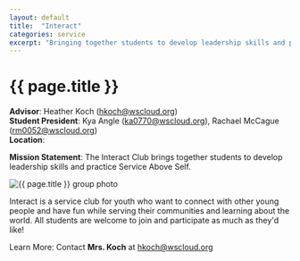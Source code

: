 ```yaml
---
layout: default
title:  "Interact"
categories: service
excerpt: "Bringing together students to develop leadership skills and practice Service Above Self."
---
```


# {{ page.title }}

**Advisor**: Heather Koch (<hkoch@wscloud.org>)
<br/>**Student President**: Kya Angle (<ka0770@wscloud.org>), Rachael McCague (<rm0052@wscloud.org>)
<br/>**Location**: 

**Mission Statement**: The Interact Club brings together students to develop leadership skills and practice Service Above Self.

<img src="{{ site.baseurl }}/images/clubs/{{ page.title }}.jpg" alt="{{ page.title }} group photo"/>

Interact is a service club for youth who want to connect with other young people and have fun while serving their communities and learning about the world. All students are welcome to join and participate as much as they'd like!

Learn More: Contact **Mrs. Koch** at <hkoch@wscloud.org>